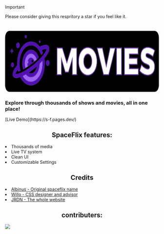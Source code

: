 > [!IMPORTANT]
> Please consider giving this respritory a star if you feel like it.
# 
<p align="center"><img src="https://github.com/GalacticNetwork/spaceflix-v2/blob/main/image/logobanner.png?raw=true" height="200">
</p>

<h3>Explore through thousands of shows and movies, all in one place!</h3>
[Live Demo](https://s-f.pages.dev/)
<h2 align="center">SpaceFlix features:</h2>
<li>Thousands of media</li>
<li>Live TV system</li>
<li>Clean UI</li>
<li>Customizable Settings</li>
<h2 align="center">Credits</h2>
<li><a href="//github.com/albibos">Albinus - Original spaceflix name</a></li>
<li><a href="//github.com/willoo0">Willo - CSS designer and advisor</a></li>
<li><a href="//github.com/JustJxrdanWasDefinetlyTaken">JRDN - The whole website</a></li>
<h2 align="center">contributers:</h2>
<a target="_blank" href="https://github.com/GalacticNetwork/jordansmathwork-v6/graphs/contributors">
  <img src="https://contrib.rocks/image?repo=GalacticNetwork/jordansmathwork-v6" />
</a>
